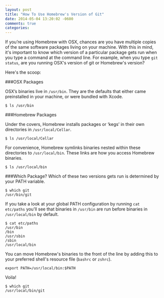 ```yaml
---
layout: post
title: "How To Use Homebrew's Version of Git"
date: 2014-05-04 13:20:02 -0600
comments: true
categories: 
---
```


If you’re using Homebrew with OSX, chances are you have multiple copies of the same software packages living on your machine. With this in mind, it's important to know which version of a particular package gets run when you type a command at the command line.  For example, when you type ```git status```, are you running OSX's version of git or Homebrew's version? 

Here's the scoop:

###OSX Packages

OSX’s binaries live in ```/usr/bin```.  They are the defaults that either came
preinstalled in your machine, or were bundled with Xcode.
```
$ ls /usr/bin
```

###Homebrew Packages

Under the covers, Homebrew installs packages or ‘kegs’ in their own directories in ```/usr/local/Cellar```.
```
$ ls /usr/local/Cellar
```

For convenience, Homebrew symlinks binaries nested within these directories to ```/usr/local/bin```.  These links are how you access Homebrew binaries.

```
$ ls /usr/local/bin
```

###Which Package?
Which of these two versions gets run is determined by your PATH variable.
```
$ which git
/usr/bin/git
```
If you take a look at your global PATH configuration by running ```cat etc/paths``` you'll see that binaries in ```/usr/bin``` are
run before binaries in ```/usr/local/bin``` by default.

```
$ cat etc/paths
/usr/bin
/bin
/usr/sbin
/sbin
/usr/local/bin
```

You can move Homebrew's binaries to the front of the line by adding this
to your preferred shell's resource file (```bashrc``` or ```zshrc```).

```
export PATH=/usr/local/bin:$PATH
```

Voila! 
```
$ which git 
/usr/local/bin/git
```
